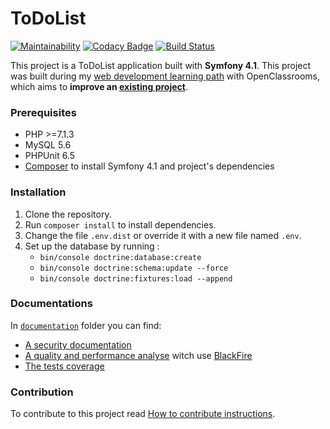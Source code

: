 ToDoList
========
[![Maintainability][1]][2]
[![Codacy Badge][3]][4]
[![Build Status][5]][6]

This project is a ToDoList application built with **Symfony 4.1**. This project was built during my [web development learning path][8] with OpenClassrooms, which aims to **improve an [existing project][9]**.

### Prerequisites
- PHP >=7.1.3
- MySQL 5.6
- PHPUnit 6.5
- [Composer][7] to install Symfony 4.1 and project's dependencies

### Installation
1. Clone the repository.
2. Run `composer install` to install dependencies.
3. Change the file `.env.dist` or override it with a new file named `.env`.
4. Set up the database by running :
    - `bin/console doctrine:database:create`  
    - `bin/console doctrine:schema:update --force`  
    - `bin/console doctrine:fixtures:load --append` 
    
### Documentations
In [`documentation`][10] folder you can find:
- [A security documentation][11]
- [A quality and performance analyse][12] witch use [BlackFire][15]
- [The tests coverage][13]

### Contribution

To contribute to this project read [How to contribute instructions][14].


[1]: https://api.codeclimate.com/v1/badges/ecda728b944ae89446d7/maintainability
[2]: https://codeclimate.com/github/vlescot/TodoList/maintainability
[3]: https://api.codacy.com/project/badge/Grade/7631b0f44eea43e0a9082ed44a367beb
[4]: https://www.codacy.com/app/vlescot/TodoList?utm_source=github.com&amp;utm_medium=referral&amp;utm_content=vlescot/TodoList&amp;utm_campaign=Badge_Grade
[5]: https://travis-ci.org/vlescot/TodoList.svg?branch=master
[6]: https://travis-ci.org/vlescot/TodoList
[7]: https://getcomposer.org/
[8]: https://openclassrooms.com/paths/developpeur-se-d-application-php-symfony
[9]: https://github.com/saro0h/projet8-TodoList
[10]: https://github.com/vlescot/TodoList/tree/master/documents/
[11]: https://github.com/vlescot/TodoList/tree/master/documents/Security.pdf
[12]: https://github.com/vlescot/TodoList/tree/master/documents/Quality%20Analyse.pdf
[13]: https://github.com/vlescot/TodoList/tree/master/documents/code-coverage.png/
[14]: https://github.com/vlescot/TodoList/blob/master/CONTRIBUTING.md
[15]: https://blackfire.io/
